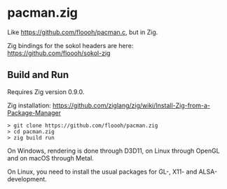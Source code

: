 # pacman.zig
Like https://github.com/floooh/pacman.c, but in Zig.

Zig bindings for the sokol headers are here: https://github.com/floooh/sokol-zig

## Build and Run

Requires Zig version 0.9.0.

Zig installation: https://github.com/ziglang/zig/wiki/Install-Zig-from-a-Package-Manager

```
> git clone https://github.com/floooh/pacman.zig
> cd pacman.zig
> zig build run
```

On Windows, rendering is done through D3D11, on Linux through OpenGL and
on macOS through Metal.

On Linux, you need to install the usual packages for GL-, X11- and ALSA-development.
